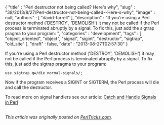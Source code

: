 {
   "title" : "Perl destructor not being called? Here's why",
   "slug" : "38/2013/8/27/Perl-destructor-not-being-called--Here-s-why",
   "image" : null,
   "authors" : [
      "david-farrell"
   ],
   "description" : "If you're using a Perl destructor method ('DESTROY', 'DEMOLISH') it may not be called if the Perl process is terminated abruptly by a signal. To fix this, just add the sigtrap pragma to your program: ",
   "categories" : "development",
   "tags" : [
      "object_oriented",
      "object",
      "signal",
      "sigint",
      "destructor",
      "sigtrap",
      "old_site"
   ],
   "draft" : false,
   "date" : "2013-08-27T02:57:30"
}


If you're using a Perl destructor method ('DESTROY', 'DEMOLISH') it may not be called if the Perl process is terminated abruptly by a signal. To fix this, just add the sigtrap pragma to your program:

``` prettyprint
use sigtrap qw/die normal-signals/;
```

Now if the program receives a SIGINT or SIGTERM, the Perl process will die and call the destructor.

To read more on signal handlers see our article: [Catch and Handle Signals in Perl](http://perltricks.com/article/37/2013/8/18/Catch-and-Handle-Signals-in-Perl)

\
*This article was originally posted on [PerlTricks.com](http://perltricks.com).*

